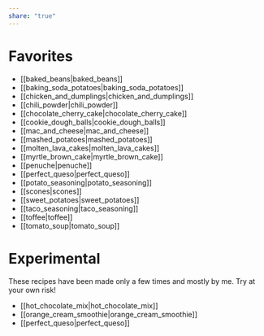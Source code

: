 ```yaml
---
share: "true"
---
```


# Favorites
- [[baked_beans|baked_beans]]<br>
- [[baking_soda_potatoes|baking_soda_potatoes]]<br>
- [[chicken_and_dumplings|chicken_and_dumplings]]<br>
- [[chili_powder|chili_powder]]<br>
- [[chocolate_cherry_cake|chocolate_cherry_cake]]<br>
- [[cookie_dough_balls|cookie_dough_balls]]<br>
- [[mac_and_cheese|mac_and_cheese]]<br>
- [[mashed_potatoes|mashed_potatoes]]<br>
- [[molten_lava_cakes|molten_lava_cakes]]<br>
- [[myrtle_brown_cake|myrtle_brown_cake]]<br>
- [[penuche|penuche]]<br>
- [[perfect_queso|perfect_queso]]<br>
- [[potato_seasoning|potato_seasoning]]<br>
- [[scones|scones]]<br>
- [[sweet_potatoes|sweet_potatoes]]<br>
- [[taco_seasoning|taco_seasoning]]<br>
- [[toffee|toffee]]<br>
- [[tomato_soup|tomato_soup]]<br>

# Experimental
These recipes have been made only a few times and mostly by me. Try at your own risk!
- [[hot_chocolate_mix|hot_chocolate_mix]]<br>
- [[orange_cream_smoothie|orange_cream_smoothie]]<br>
- [[perfect_queso|perfect_queso]]<br>